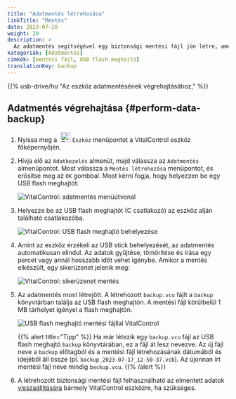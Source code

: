 ```yaml
---
title: "Adatmentés létrehozása"
linkTitle: "Mentés"
date: 2023-07-20
weight: 20
description: >
  Az adatmentés segítségével egy biztonsági mentési fájl jön létre, amely tartalmazza a VitalControl eszközön tárolt összes adatot.
kategóriák: [Adatmentés]
címkék: [mentési fájl, USB flash meghajtó]
translationKey: backup
---
```

{{% usb-drive/hu "Az eszköz adatmentésének végrehajtásához," %}}

## Adatmentés végrehajtása {#perform-data-backup}

1. Nyissa meg a &nbsp;<img src="/icons/device.svg" width="23" align="bottom" alt="Eszköz" /> `Eszköz` menüpontot a VitalControl eszköz főképernyőjén.

2. Hívja elő az `Adatkezelés` almenüt, majd válassza az `Adatmentés` almenüpontot. Most válassza a `Mentés létrehozása` menüpontot, és erősítse meg az `OK` gombbal. Most kérni fogja, hogy helyezzen be egy USB flash meghajtót:

   ![VitalControl: adatmentés menüútvonal](../images/backup.png "Adatmentés előhívása")

3. Helyezze be az USB flash meghajtót (C csatlakozó) az eszköz alján található csatlakozóba.

   ![VitalControl: USB flash meghajtó behelyezése](/images/firmware/update/plug-in-dual-usb-stick.svg "USB flash meghajtó behelyezése")

4. Amint az eszköz érzékeli az USB stick behelyezését, az adatmentés automatikusan elindul. Az adatok gyűjtése, tömörítése és írása egy percet vagy annál hosszabb időt vehet igénybe. Amikor a mentés elkészült, egy sikerüzenet jelenik meg:

   ![VitalControl: sikerüzenet mentés](../images/backup-done.png "Sikeres adatmentés")

5. Az adatmentés most létrejött. A létrehozott `backup.vcu` fájlt a `backup` könyvtárban találja az USB flash meghajtón. A mentési fájl körülbelül 1 MB tárhelyet igényel a flash meghajtón.

   ![USB flash meghajtó mentési fájllal VitalControl](../images/backup-file.png "USB flash meghajtó mentési fájllal")

   {{% alert title="Tipp" %}}
  Ha már létezik egy `backup.vcu` fájl az USB flash meghajtó `backup` könyvtárában, ez a fájl át lesz nevezve. Az új fájl neve a `backup` előtagból és a mentési fájl létrehozásának dátumából és idejéből áll össze (pl. `backup_2023-07-17_12-50-37.vcb`). Az újonnan írt mentési fájl neve mindig `backup.vcu`.
    {{% /alert %}}

6. A létrehozott biztonsági mentési fájl felhasználható az elmentett adatok [visszaállítására](../restore) bármely VitalControl eszközre, ha szükséges.
